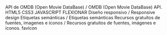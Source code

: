 API de OMDB (Open Movie DataBase) / OMDB (Open Movie DataBase) API.
HTML5
CSS3
JAVASCRIPT
FLEXIONAR
Diseño responsivo / Responsive design
Etiquetas semánticas / Etiquetas semánticas
Recursos gratuitos de fuentes, imagenes e íconos / Recursos gratuitos de fuentes, imágenes e iconos.
favicon
